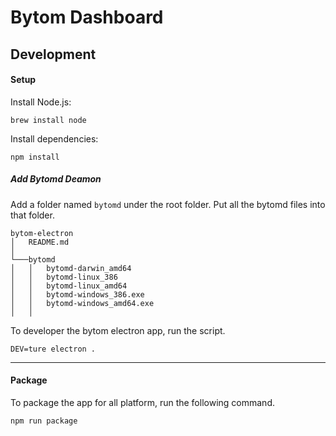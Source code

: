 # Bytom Dashboard

## Development

#### Setup

Install Node.js:

```
brew install node
```

Install dependencies:

```
npm install
```

##### Add Bytomd Deamon
Add a folder named `bytomd` under the root folder. Put all the bytomd files into that folder.
```
bytom-electron
│   README.md
│
└───bytomd
│   │   bytomd-darwin_amd64
│   │   bytomd-linux_386
│   │   bytomd-linux_amd64
│   │   bytomd-windows_386.exe
│   │   bytomd-windows_amd64.exe
│   │  
``` 


To developer the bytom electron app, run the script.
```
DEV=ture electron .
```

---
#### Package

To package the app for all platform, run the following command. 

```
npm run package
```
